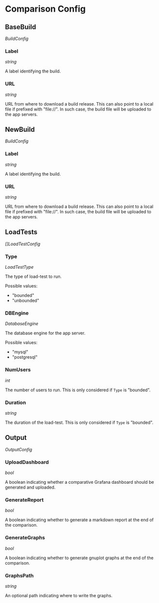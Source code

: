 # Comparison Config

## BaseBuild 

*BuildConfig*

### Label

*string*

A label identifying the build.

### URL

*string*

URL from where to download a build release. This can also point to a local file if prefixed with "file://". In such case, the build file will be uploaded to the app servers.

## NewBuild

*BuildConfig*

### Label

*string*

A label identifying the build.

### URL

*string*

URL from where to download a build release. This can also point to a local file if prefixed with "file://". In such case, the build file will be uploaded to the app servers.

## LoadTests 

*[]LoadTestConfig*

### Type 

*LoadTestType*

The type of load-test to run.

Possible values:
- "bounded"
- "unbounded"

### DBEngine

*DatabaseEngine*

The database engine for the app server.

Possible values:
- "mysql"
- "postgresql"

### NumUsers

*int*

The number of users to run. This is only considered if `Type` is "bounded".

### Duration 

*string*

The duration of the load-test. This is only considered if `Type` is "bounded".

## Output

*OutputConfig*

### UploadDashboard 

*bool*

A boolean indicating whether a comparative Grafana dashboard should be generated and uploaded.

### GenerateReport

*bool*

A boolean indicating whether to generate a markdown report at the end of the comparison.

### GenerateGraphs

*bool*

A boolean indicating whether to generate gnuplot graphs at the end of the comparison.

### GraphsPath 

*string*

An optional path indicating where to write the graphs.
